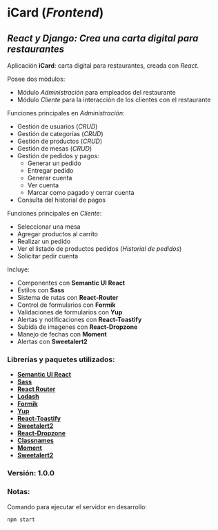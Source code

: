 # iCard (_Frontend_)

## *React y Django: Crea una carta digital para restaurantes*

Aplicación **iCard**: carta digital para restaurantes, creada con _React_.

Posee dos módulos:
+ Módulo _Administración_ para empleados del restaurante
+ Módulo _Cliente_ para la interacción de los clientes con el restaurante

Funciones principales en _Administración_:
+ Gestión de usuarios (_CRUD_)
+ Gestión de categorías (_CRUD_)
+ Gestión de productos (_CRUD_)
+ Gestión de mesas (_CRUD_)
+ Gestión de pedidos y pagos:
    - Generar un pedido
    - Entregar pedido
    - Generar cuenta
    - Ver cuenta
    - Marcar como pagado y cerrar cuenta
+ Consulta del historial de pagos

Funciones principales en _Cliente_:
+ Seleccionar una mesa
+ Agregar productos al carrito
+ Realizar un pedido
+ Ver el listado de productos pedidos (_Historial de pedidos_)
+ Solicitar pedir cuenta

Incluye:
+ Componentes con **Semantic UI React**
+ Estilos con **Sass**
+ Sistema de rutas con **React-Router**
+ Control de formularios con **Formik**
+ Validaciones de formularios con **Yup**
+ Alertas y notificaciones con **React-Toastify**
+ Subida de imagenes con **React-Dropzone**
+ Manejo de fechas con **Moment**
+ Alertas con **Sweetalert2**

### Librerías y paquetes utilizados:
- [**Semantic UI React**](https://react.semantic-ui.com/)
- [**Sass**](https://sass-lang.com/)
- [**React Router**](https://reactrouter.com/)
- [**Lodash**](https://lodash.com/)
- [**Formik**](https://formik.org/)
- [**Yup**](https://www.npmjs.com/package/yup)
- [**React-Toastify**](https://www.npmjs.com/package/react-toastify)
- [**Sweetalert2**](https://sweetalert2.github.io/)
- [**React-Dropzone**](https://react-dropzone.js.org/)
- [**Classnames**](https://www.npmjs.com/package/classnames)
- [**Moment**](https://momentjs.com/)
- [**Sweetalert2**](https://sweetalert2.github.io/)

### Versión: 1.0.0

### Notas:
Comando para ejecutar el servidor en desarrollo:
```
npm start
```
